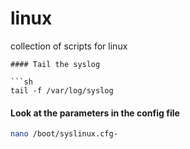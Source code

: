 # linux
collection of scripts for linux
```
#### Tail the syslog

```sh
tail -f /var/log/syslog
```
#### Look at the parameters in the config file

```sh
nano /boot/syslinux.cfg-
```
